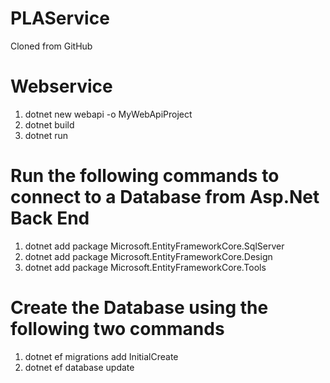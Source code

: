 # PLAService
Cloned from GitHub

# Webservice
1. dotnet new webapi -o MyWebApiProject
2. dotnet build
3. dotnet run

# Run the following commands to connect to a Database from Asp.Net Back End
1. dotnet add package Microsoft.EntityFrameworkCore.SqlServer
2. dotnet add package Microsoft.EntityFrameworkCore.Design
3. dotnet add package Microsoft.EntityFrameworkCore.Tools

# Create the Database using the following two commands
1. dotnet ef migrations add InitialCreate
2. dotnet ef database update
